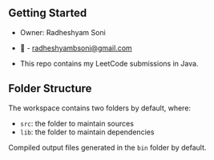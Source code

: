 ## Getting Started

- Owner: Radheshyam Soni 
- :email: - radheshyambsoni@gmail.com

- This repo contains my LeetCode submissions in Java.

## Folder Structure

The workspace contains two folders by default, where:

- `src`: the folder to maintain sources
- `lib`: the folder to maintain dependencies

Compiled output files generated in the `bin` folder by default.
